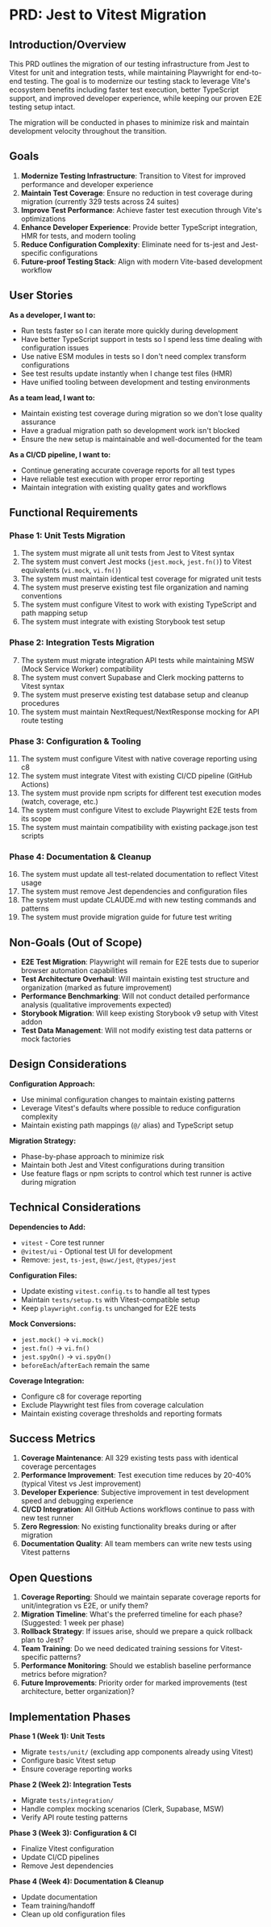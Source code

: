 # PRD: Jest to Vitest Migration

## Introduction/Overview

This PRD outlines the migration of our testing infrastructure from Jest to Vitest for unit and integration tests, while maintaining Playwright for end-to-end testing. The goal is to modernize our testing stack to leverage Vite's ecosystem benefits including faster test execution, better TypeScript support, and improved developer experience, while keeping our proven E2E testing setup intact.

The migration will be conducted in phases to minimize risk and maintain development velocity throughout the transition.

## Goals

1. **Modernize Testing Infrastructure**: Transition to Vitest for improved performance and developer experience
2. **Maintain Test Coverage**: Ensure no reduction in test coverage during migration (currently 329 tests across 24 suites)
3. **Improve Test Performance**: Achieve faster test execution through Vite's optimizations
4. **Enhance Developer Experience**: Provide better TypeScript integration, HMR for tests, and modern tooling
5. **Reduce Configuration Complexity**: Eliminate need for ts-jest and Jest-specific configurations
6. **Future-proof Testing Stack**: Align with modern Vite-based development workflow

## User Stories

**As a developer, I want to:**
- Run tests faster so I can iterate more quickly during development
- Have better TypeScript support in tests so I spend less time dealing with configuration issues
- Use native ESM modules in tests so I don't need complex transform configurations
- See test results update instantly when I change test files (HMR)
- Have unified tooling between development and testing environments

**As a team lead, I want to:**
- Maintain existing test coverage during migration so we don't lose quality assurance
- Have a gradual migration path so development work isn't blocked
- Ensure the new setup is maintainable and well-documented for the team

**As a CI/CD pipeline, I want to:**
- Continue generating accurate coverage reports for all test types
- Have reliable test execution with proper error reporting
- Maintain integration with existing quality gates and workflows

## Functional Requirements

### Phase 1: Unit Tests Migration
1. The system must migrate all unit tests from Jest to Vitest syntax
2. The system must convert Jest mocks (`jest.mock`, `jest.fn()`) to Vitest equivalents (`vi.mock`, `vi.fn()`)
3. The system must maintain identical test coverage for migrated unit tests
4. The system must preserve existing test file organization and naming conventions
5. The system must configure Vitest to work with existing TypeScript and path mapping setup
6. The system must integrate with existing Storybook test setup

### Phase 2: Integration Tests Migration  
7. The system must migrate integration API tests while maintaining MSW (Mock Service Worker) compatibility
8. The system must convert Supabase and Clerk mocking patterns to Vitest syntax
9. The system must preserve existing test database setup and cleanup procedures
10. The system must maintain NextRequest/NextResponse mocking for API route testing

### Phase 3: Configuration & Tooling
11. The system must configure Vitest with native coverage reporting using c8
12. The system must integrate Vitest with existing CI/CD pipeline (GitHub Actions)
13. The system must provide npm scripts for different test execution modes (watch, coverage, etc.)
14. The system must configure Vitest to exclude Playwright E2E tests from its scope
15. The system must maintain compatibility with existing package.json test scripts

### Phase 4: Documentation & Cleanup
16. The system must update all test-related documentation to reflect Vitest usage
17. The system must remove Jest dependencies and configuration files
18. The system must update CLAUDE.md with new testing commands and patterns
19. The system must provide migration guide for future test writing

## Non-Goals (Out of Scope)

- **E2E Test Migration**: Playwright will remain for E2E tests due to superior browser automation capabilities
- **Test Architecture Overhaul**: Will maintain existing test structure and organization (marked as future improvement)
- **Performance Benchmarking**: Will not conduct detailed performance analysis (qualitative improvements expected)
- **Storybook Migration**: Will keep existing Storybook v9 setup with Vitest addon
- **Test Data Management**: Will not modify existing test data patterns or mock factories

## Design Considerations

**Configuration Approach:**
- Use minimal configuration changes to maintain existing patterns
- Leverage Vitest's defaults where possible to reduce configuration complexity
- Maintain existing path mappings (`@/` alias) and TypeScript setup

**Migration Strategy:**
- Phase-by-phase approach to minimize risk
- Maintain both Jest and Vitest configurations during transition
- Use feature flags or npm scripts to control which test runner is active during migration

## Technical Considerations

**Dependencies to Add:**
- `vitest` - Core test runner
- `@vitest/ui` - Optional test UI for development
- Remove: `jest`, `ts-jest`, `@swc/jest`, `@types/jest`

**Configuration Files:**
- Update existing `vitest.config.ts` to handle all test types
- Maintain `tests/setup.ts` with Vitest-compatible setup
- Keep `playwright.config.ts` unchanged for E2E tests

**Mock Conversions:**
- `jest.mock()` → `vi.mock()`
- `jest.fn()` → `vi.fn()`
- `jest.spyOn()` → `vi.spyOn()`
- `beforeEach`/`afterEach` remain the same

**Coverage Integration:**
- Configure c8 for coverage reporting
- Exclude Playwright test files from coverage calculation
- Maintain existing coverage thresholds and reporting formats

## Success Metrics

1. **Coverage Maintenance**: All 329 existing tests pass with identical coverage percentages
2. **Performance Improvement**: Test execution time reduces by 20-40% (typical Vitest vs Jest improvement)
3. **Developer Experience**: Subjective improvement in test development speed and debugging experience
4. **CI/CD Integration**: All GitHub Actions workflows continue to pass with new test runner
5. **Zero Regression**: No existing functionality breaks during or after migration
6. **Documentation Quality**: All team members can write new tests using Vitest patterns

## Open Questions

1. **Coverage Reporting**: Should we maintain separate coverage reports for unit/integration vs E2E, or unify them?
2. **Migration Timeline**: What's the preferred timeline for each phase? (Suggested: 1 week per phase)
3. **Rollback Strategy**: If issues arise, should we prepare a quick rollback plan to Jest?
4. **Team Training**: Do we need dedicated training sessions for Vitest-specific patterns?
5. **Performance Monitoring**: Should we establish baseline performance metrics before migration?
6. **Future Improvements**: Priority order for marked improvements (test architecture, better organization)?

## Implementation Phases

**Phase 1 (Week 1): Unit Tests**
- Migrate `tests/unit/` (excluding app components already using Vitest)
- Configure basic Vitest setup
- Ensure coverage reporting works

**Phase 2 (Week 2): Integration Tests** 
- Migrate `tests/integration/` 
- Handle complex mocking scenarios (Clerk, Supabase, MSW)
- Verify API route testing patterns

**Phase 3 (Week 3): Configuration & CI**
- Finalize Vitest configuration
- Update CI/CD pipelines  
- Remove Jest dependencies

**Phase 4 (Week 4): Documentation & Cleanup**
- Update documentation
- Team training/handoff
- Clean up old configuration files